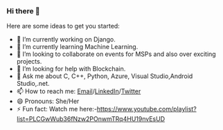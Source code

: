 ### Hi there 👋
Here are some ideas to get you started:

- 🔭 I’m currently working on Django.
- 🌱 I’m currently learning Machine Learning.
- 👯 I’m looking to collaborate on events for MSPs and also over exciting projects.
- 🤔 I’m looking for help with Blockchain.
- 💬 Ask me about C, C++, Python, Azure, Visual Studio,Android Studio,.net.
- 📫 How to reach me: [Email](nandinisharma3120@gmail.com)/[LinkedIn](https://www.linkedin.com/in/nansha3120/)/[Twitter](https://twitter.com/Nandini3120)
- 😄 Pronouns: She/Her
- ⚡ Fun fact: Watch me here:-https://www.youtube.com/playlist?list=PLCGwWub36fNzw2POnwmTRq4HU19nvEsUD
